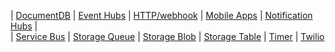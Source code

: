 
| [DocumentDB](../articles/azure-functions/functions-bindings-documentdb.md) | [Event Hubs](../articles/azure-functions/functions-bindings-event-hubs.md) | [HTTP/webhook](../articles/azure-functions/functions-bindings-http-webhook.md) | [Mobile Apps](../articles/azure-functions/functions-bindings-mobile-apps.md) | [Notification Hubs](../articles/azure-functions/functions-bindings-notification-hubs.md) |  
| [Service Bus](../articles/azure-functions/functions-bindings-service-bus.md) | [Storage Queue](../articles/azure-functions/functions-bindings-storage-queue.md) |  [Storage Blob](../articles/azure-functions/functions-bindings-storage-blob.md) | [Storage Table](../articles/azure-functions/functions-bindings-storage-table.md) | [Timer](../articles/azure-functions/functions-bindings-timer.md) | [Twilio](../articles/azure-functions/functions-bindings-twilio.md)

